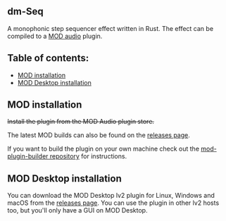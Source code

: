 ## dm-Seq

A monophonic step sequencer effect written in Rust.
The effect can be compiled to a [MOD audio](https://mod.audio/) plugin.

## Table of contents:

- [MOD installation](#MOD-installation)
- [MOD Desktop installation](#MOD-Desktop-installation)

## MOD installation

~~Install the plugin from the MOD Audio plugin store.~~

The latest MOD builds can also be found on the [releases page](https://github.com/davemollen/dm-Reverb/releases).

If you want to build the plugin on your own machine check out the [mod-plugin-builder repository](https://github.com/moddevices/mod-plugin-builder) for instructions.

## MOD Desktop installation

You can download the MOD Desktop lv2 plugin for Linux, Windows and macOS from the [releases page](https://github.com/davemollen/dm-Reverb/releases). You can use the plugin in other lv2 hosts too, but you'll only have a GUI on MOD Desktop.
